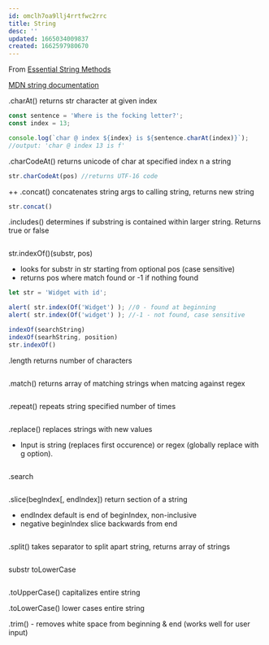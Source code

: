 ```yaml
---
id: omclh7oa9llj4rrtfwc2rrc
title: String
desc: ''
updated: 1665034009837
created: 1662597980670
---
```

From [Essential String Methods](https://levelup.gitconnected.com/essential-javascript-string-methods-f1841dad1961)

[MDN string documentation](https://developer.mozilla.org/en-US/docs/Web/JavaScript/Reference/Global_Objects/String)

.charAt() returns str character at given index
```js
const sentence = 'Where is the focking letter?';
const index = 13;

console.log(`char @ index ${index} is ${sentence.charAt(index)}`);
//output: 'char @ index 13 is f'


```
.charCodeAt() returns unicode of char at specified index n a string
```js
str.charCodeAt(pos) //returns UTF-16 code

```
++
.concat() concatenates string args to calling string, returns new string
```js
str.concat()

```

.includes() determines if substring is contained within larger string. Returns true or false
```js

```

str.indexOf()(substr, pos) 
- looks for substr in str starting from optional pos (case sensitive)
- returns pos where match found or -1 if nothing found
```js
let str = 'Widget with id';

alert( str.index(Of('Widget') ); //0 - found at beginning
alert( str.index(Of('widget') ); //-1 - not found, case sensitive

```


```js
indexOf(searchString)
indexOf(searhString, position)
str.indexOf()
```

.length returns number of characters
```js

```

.match() returns array of matching strings when matcing against regex
```js

```



.repeat() repeats string specified number of times
```js

```

.replace() replaces strings with new values
- Input is string (replaces first occurence) or regex  (globally replace with g option). 
```js

```

.search
```js

```

.slice(begIndex[, endIndex]) return section of a string
- endIndex default is end of beginIndex, non-inclusive
- negative beginIndex slice backwards from end
```js

```


.split() takes separator to split apart string, returns array of strings
```js

```

substr toLowerCase
```js

```


.toUpperCase() capitalizes entire string

.toLowerCase() lower cases entire string

.trim() - removes white space from beginning & end (works well for user input)











